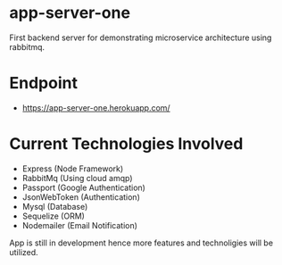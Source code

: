 # app-server-one

First backend server for demonstrating microservice architecture using rabbitmq.

# Endpoint

- https://app-server-one.herokuapp.com/

# Current Technologies Involved

- Express (Node Framework)
- RabbitMq (Using cloud amqp)
- Passport (Google Authentication)
- JsonWebToken (Authentication)
- Mysql (Database)
- Sequelize (ORM)
- Nodemailer (Email Notification)

App is still in development hence more features and technoligies will be utilized.
